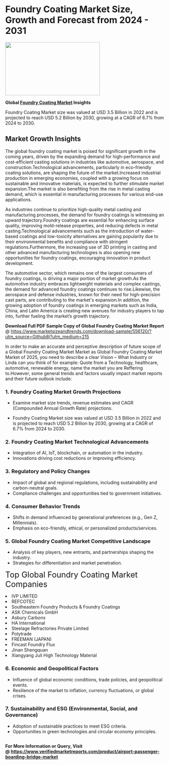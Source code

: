 <H1>Foundry Coating Market Size, Growth and Forecast from 2024 - 2031</H1><img class="aligncenter size-medium wp-image-584254" src="https://thirdeyenews.in/wp-content/uploads/2024/09/Global-Market-Research-300x168.jpeg" alt="" width="300" height="168" /><p><strong>Global&nbsp;<a href="https://www.marketsizeandtrends.com/download-sample/556120/?utm_source=Github8j?utm_medium=215">Foundry Coating Market</a> Insights</strong></p><p>Foundry Coating Market size was valued at USD 3.5 Billion in 2022 and is projected to reach USD 5.2 Billion by 2030, growing at a CAGR of 6.7% from 2024 to 2030.</p><p><h2>Market Growth Insights</h2> <p>The global foundry coating market is poised for significant growth in the coming years, driven by the expanding demand for high-performance and cost-efficient casting solutions in industries like automotive, aerospace, and construction.Technological advancements, particularly in eco-friendly coating solutions, are shaping the future of the market.Increased industrial production in emerging economies, coupled with a growing focus on sustainable and innovative materials, is expected to further stimulate market expansion.The market is also benefiting from the rise in metal casting demand, which is essential in manufacturing processes for various end-use applications.</p> <p>As industries continue to prioritize high-quality metal casting and manufacturing processes, the demand for foundry coatings is witnessing an upward trajectory.Foundry coatings are essential for enhancing surface quality, improving mold-release properties, and reducing defects in metal casting.Technological advancements such as the introduction of water-based coatings and low-toxicity alternatives are gaining popularity due to their environmental benefits and compliance with stringent regulations.Furthermore, the increasing use of 3D printing in casting and other advanced manufacturing technologies is also opening new opportunities for foundry coatings, encouraging innovation in product development.</p> <p>The automotive sector, which remains one of the largest consumers of foundry coatings, is driving a major portion of market growth.As the automotive industry embraces lightweight materials and complex castings, the demand for advanced foundry coatings continues to rise.Likewise, the aerospace and defense industries, known for their need for high-precision cast parts, are contributing to the market's expansion.In addition, the growing adoption of foundry coatings in emerging markets such as India, China, and Latin America is creating new avenues for industry players to tap into, further fueling the market’s growth trajectory.</p> <p><span class=""><strong>Download Full PDF Sample Copy of Global Foundry Coating Market Report</strong> @ <a href="https://www.marketsizeandtrends.com/download-sample/556120/?utm_source=Github8j?utm_medium=215" target="_blank">https://www.marketsizeandtrends.com/download-sample/556120/?utm_source=Github8j?utm_medium=215</a></span></p><p>In order to make an accurate and perceptive description of future scope of a Global&nbsp;Foundry Coating Market Market as Global&nbsp;Foundry Coating Market Market of 2025, you need to describe a clear Vision &ndash; What Industry or Linda can you think of for example: Quote from a Technology, healthcare, automotive, renewable energy, name the market you are Reffering to.However, some general trends and factors usually impact market reports and their future outlook include:</p><h3>1.&nbsp;<strong>Foundry Coating Market Growth Projections</strong></h3><ul><li>Examine market size trends, revenue estimates and CAGR (Compounded Annual Growth Rate) projections.</li><li><p>Foundry Coating Market size was valued at USD 3.5 Billion in 2022 and is projected to reach USD 5.2 Billion by 2030, growing at a CAGR of 6.7% from 2024 to 2030.</p></li></ul><h3>2.&nbsp;<strong>Foundry Coating Market Technological Advancements</strong></h3><ul><li>Integration of AI, IoT, blockchain, or automation in the industry.</li><li>Innovations driving cost reductions or improving efficiency.</li></ul><h3>3.&nbsp;<strong>Regulatory and Policy Changes</strong></h3><ul><li>Impact of global and regional regulations, including sustainability and carbon-neutral goals.</li><li>Compliance challenges and opportunities tied to government initiatives.</li></ul><h3>4.&nbsp;<strong>Consumer Behavior Trends</strong></h3><ul><li>Shifts in demand influenced by generational preferences (e.g., Gen Z, Millennials).</li><li>Emphasis on eco-friendly, ethical, or personalized products/services.</li></ul><h3>5.&nbsp;<strong>Global Foundry Coating Market Competitive Landscape</strong></h3><ul><li>Analysis of key players, new entrants, and partnerships shaping the industry.</li><li>Strategies for differentiation and market penetration.</li></ul><p data-pm-slice="1 1 []"><span style="color: inherit; font-family: inherit; font-size: 25px;">Top Global Foundry Coating Market Companies</span></p><div class="" data-test-id=""><p><li>IVP LIMITED</li><li> REFCOTEC</li><li> Southeastern Foundry Products & Foundry Coatings</li><li> ASK Chemicals GmbH</li><li> Asbury Carbons</li><li> HA International</li><li> Steelage Refractories Private Limited</li><li> Polytrade</li><li> FREEMAN (JAPAN)</li><li> Fincast Foundry Flux</li><li> Jinan Shengquan</li><li> Xiangyang Juli High Technology Material</li></p></div><h3>6.&nbsp;<strong>Economic and Geopolitical Factors</strong></h3><ul><li>Influence of global economic conditions, trade policies, and geopolitical events.</li><li>Resilience of the market to inflation, currency fluctuations, or global crises.</li></ul><h3>7.&nbsp;<strong>Sustainability and ESG (Environmental, Social, and Governance)</strong></h3><ul><li>Adoption of sustainable practices to meet ESG criteria.</li><li>Opportunities in green technologies and circular economy principles.</li></ul><h2><strong style="font-size: 14px;">For More Information or Query, Visit @&nbsp;</strong><a style="background-color: #ffffff; font-size: 14px;" href="https://www.marketsizeandtrends.com/report/foundry-coating-market/" target="_blank">https://www.verifiedmarketreports.com/product/airport-passenger-boarding-bridge-market</a></h2>